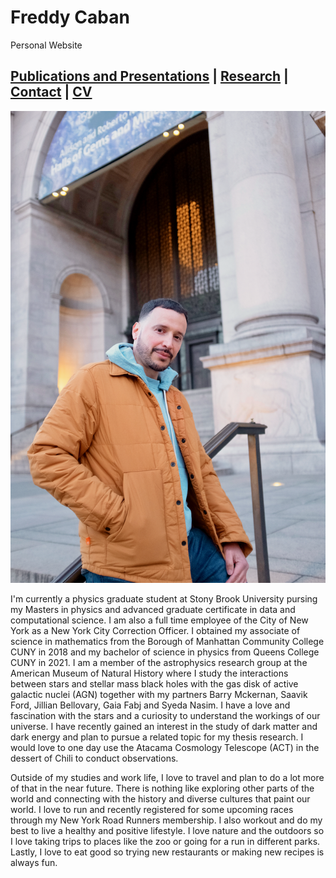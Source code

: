 # Freddy Caban
Personal Website

## [Publications and Presentations](https://frcaban.github.io/about) | [Research](https://frcaban.github.io/Research) | [Contact](https://frcaban.github.io/Contact) | [CV](./WebCV.pdf)
![alt text](AMNHLight2.png)


I'm currently a physics graduate student at Stony Brook University pursing my Masters in physics and advanced graduate certificate in data and computational science. I am also a full time employee of the City of New York as a New York City Correction Officer. I obtained my associate of science in mathematics from the Borough of Manhattan Community College CUNY in 2018 and my bachelor of science in physics from Queens College CUNY in 2021. I am a member of the astrophysics research group at the American Museum of Natural History where I study the interactions between stars and stellar mass black holes with the gas disk of active galactic nuclei (AGN) together with my partners Barry Mckernan, Saavik Ford, Jillian Bellovary, Gaia Fabj and Syeda Nasim. I have a love and fascination with the stars and a curiosity to understand the workings of our universe. I have recently gained an interest in the study of dark matter and dark energy and plan to pursue a related topic for my thesis research. I would love to one day use the Atacama Cosmology Telescope (ACT) in the dessert of Chili to conduct observations.

Outside of my studies and work life, I love to travel and plan to do a lot more of that in the near future. There is nothing like exploring other parts of the world and connecting with the history and diverse cultures that paint our world. I love to run and recently registered for some upcoming races through my New York Road Runners membership. I also workout and do my best to live a healthy and positive lifestyle. I love nature and the outdoors so I love taking trips to places like the zoo or going for a run in different parks. Lastly, I love to eat good so trying new restaurants or making new recipes is always fun.



